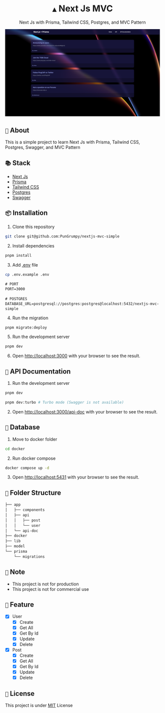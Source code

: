 <div align="center">
    <h1><code>▲</code> Next Js MVC</h1>
    <p>Next Js with Prisma, Tailwind CSS, Postgres, and MVC Pattern</p>
    <img src="./.github/images/screenshot-homepage.png" alt="Screenshot Homepage" />
</div>

## `📝` About

This is a simple project to learn Next Js with Prisma, Tailwind CSS, Postgres, Swagger, and MVC Pattern

## `📚` Stack

- [Next Js](https://nextjs.org/)
- [Prisma](https://www.prisma.io/)
- [Tailwind CSS](https://tailwindcss.com/)
- [Postgres](https://www.postgresql.org/)
- [Swagger](https://swagger.io/)

## `📦` Installation

1. Clone this repository

```bash
git clone git@github.com:PunGrumpy/nextjs-mvc-simple
```

2. Install dependencies

```bash
pnpm install
```

3. Add [.env](./.env.example) file

```bash
cp .env.example .env
```

```env
# PORT
PORT=3000

# POSTGRES
DATABASE_URL=postgresql://postgres:postgres@localhost:5432/nextjs-mvc-simple
```

4. Run the migration

```bash
pnpm migrate:deploy
```

5. Run the development server

```bash
pnpm dev
```

6. Open [http://localhost:3000](http://localhost:3000) with your browser to see the result.

## `📝` API Documentation

1. Run the development server

```bash
pnpm dev
```

```bash
pnpm dev:turbo # Turbo mode (Swagger is not available)
```

2. Open [http://localhost:3000/api-doc](http://localhost:3000/api-doc) with your browser to see the result.

## `🏢` Database

1. Move to docker folder

```bash
cd docker
```

2. Run docker compose

```bash
docker compose up -d
```

3. Open [http://localhost:5431](http://localhost:5431) with your browser to see the result.

## `📂` Folder Structure

```bash
├── app
│   ├── components
│   ├── api
│   │   ├── post
│   │   └── user
│   └── api-doc
├── docker
├── lib
├── model
└── prisma
    └── migrations
```

## `📝` Note

- This project is not for production
- This project is not for commercial use

## `📝` Feature

- [x] User
  - [x] Create
  - [x] Get All
  - [x] Get By Id
  - [x] Update
  - [x] Delete
- [x] Post
  - [x] Create
  - [x] Get All
  - [x] Get By Id
  - [x] Update
  - [x] Delete

## `📝` License

This project is under [MIT](LICENSE) License
